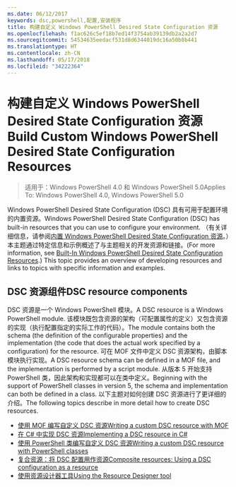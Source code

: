 ```yaml
---
ms.date: 06/12/2017
keywords: dsc,powershell,配置,安装程序
title: 构建自定义 Windows PowerShell Desired State Configuration 资源
ms.openlocfilehash: f1ac626c5ef18b7ed14f3754ab39139db2a2a2d7
ms.sourcegitcommit: 54534635eedacf531d8d6344019dc16a50b8b441
ms.translationtype: HT
ms.contentlocale: zh-CN
ms.lasthandoff: 05/17/2018
ms.locfileid: "34222364"
---
```

# <a name="build-custom-windows-powershell-desired-state-configuration-resources"></a><span data-ttu-id="1b157-103">构建自定义 Windows PowerShell Desired State Configuration 资源</span><span class="sxs-lookup"><span data-stu-id="1b157-103">Build Custom Windows PowerShell Desired State Configuration Resources</span></span>

> <span data-ttu-id="1b157-104">适用于：Windows PowerShell 4.0 和 Windows PowerShell 5.0</span><span class="sxs-lookup"><span data-stu-id="1b157-104">Applies To: Windows PowerShell 4.0, Windows PowerShell 5.0</span></span>

<span data-ttu-id="1b157-105">Windows PowerShell Desired State Configuration (DSC) 具有可用于配置环境的内置资源。</span><span class="sxs-lookup"><span data-stu-id="1b157-105">Windows PowerShell Desired State Configuration (DSC) has built-in resources that you can use to configure your environment.</span></span> <span data-ttu-id="1b157-106">（有关详细信息，请参阅[内置 Windows PowerShell Desired State Configuration 资源](builtInResource.md)。）本主题通过特定信息和示例概述了与主题相关的开发资源和链接。</span><span class="sxs-lookup"><span data-stu-id="1b157-106">(For more information, see [Built-In Windows PowerShell Desired State Configuration Resources](builtInResource.md).) This topic provides an overview of developing resources and links to topics with specific information and examples.</span></span>

## <a name="dsc-resource-components"></a><span data-ttu-id="1b157-107">DSC 资源组件</span><span class="sxs-lookup"><span data-stu-id="1b157-107">DSC resource components</span></span>

<span data-ttu-id="1b157-108">DSC 资源是一个 Windows PowerShell 模块。</span><span class="sxs-lookup"><span data-stu-id="1b157-108">A DSC resource is a Windows PowerShell module.</span></span> <span data-ttu-id="1b157-109">该模块既包含资源的架构（可配置属性的定义）又包含资源的实现（执行配置指定的实际工作的代码）。</span><span class="sxs-lookup"><span data-stu-id="1b157-109">The module contains both the schema (the definition of the configurable properties) and the implementation (the code that does the actual work specified by a configuration) for the resource.</span></span> <span data-ttu-id="1b157-110">可在 MOF 文件中定义 DSC 资源架构，由脚本模块执行实现。</span><span class="sxs-lookup"><span data-stu-id="1b157-110">A DSC resource schema can be defined in a MOF file, and the implementation is performed by a script module.</span></span> <span data-ttu-id="1b157-111">从版本 5 开始支持 PowerShell 类，因此架构和实现都可以在类中定义。</span><span class="sxs-lookup"><span data-stu-id="1b157-111">Beginning with the support of PowerShell classes in version 5, the schema and implementation can both be defined in a class.</span></span> <span data-ttu-id="1b157-112">以下主题对如何创建 DSC 资源进行了更详细的介绍。</span><span class="sxs-lookup"><span data-stu-id="1b157-112">The following topics describe in more detail how to create DSC resources.</span></span>

* [<span data-ttu-id="1b157-113">使用 MOF 编写自定义 DSC 资源</span><span class="sxs-lookup"><span data-stu-id="1b157-113">Writing a custom DSC resource with MOF</span></span>](authoringResourceMOF.md)
* [<span data-ttu-id="1b157-114">在 C# 中实现 DSC 资源</span><span class="sxs-lookup"><span data-stu-id="1b157-114">Implementing a DSC resource in C#</span></span>](authoringResourceMofCS.md)
* [<span data-ttu-id="1b157-115">使用 PowerShell 类编写自定义 DSC 资源</span><span class="sxs-lookup"><span data-stu-id="1b157-115">Writing a custom DSC resource with PowerShell classes</span></span>](authoringResourceClass.md)
* [<span data-ttu-id="1b157-116">复合资源：将 DSC 配置用作资源</span><span class="sxs-lookup"><span data-stu-id="1b157-116">Composite resources: Using a DSC configuration as a resource</span></span>](authoringResourceComposite.md)
* [<span data-ttu-id="1b157-117">使用资源设计器工具</span><span class="sxs-lookup"><span data-stu-id="1b157-117">Using the Resource Designer tool</span></span>](authoringResourceMofDesigner.md)
